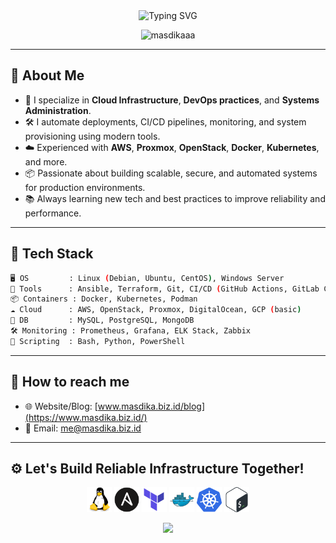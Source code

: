 <div align="center">
  <img src="https://readme-typing-svg.herokuapp.com?font=Fira+Code&size=24&pause=1000&color=00BFFF&center=true&vCenter=true&width=800&lines=Hi+%F0%9F%91%8B+I'm+Masdika.BIZ.ID;Cloud+Engineer+%7C+DevOps+Specialist+%7C+Sysadmin" alt="Typing SVG" />
</div>

<p align="center">
  <img src="https://komarev.com/ghpvc/?username=masdikaaa&label=Profile%20views&color=0e75b6&style=flat" alt="masdikaaa" />
</p>

---

## 🚀 About Me

* 🔧 I specialize in **Cloud Infrastructure**, **DevOps practices**, and **Systems Administration**.
* 🛠️ I automate deployments, CI/CD pipelines, monitoring, and system provisioning using modern tools.
* ☁️ Experienced with **AWS**, **Proxmox**, **OpenStack**, **Docker**, **Kubernetes**, and more.
* 📦 Passionate about building scalable, secure, and automated systems for production environments.
* 📚 Always learning new tech and best practices to improve reliability and performance.

---

## 🧰 Tech Stack

```bash
🖥️ OS         : Linux (Debian, Ubuntu, CentOS), Windows Server
🔧 Tools      : Ansible, Terraform, Git, CI/CD (GitHub Actions, GitLab CI, Jenkins)
📦 Containers : Docker, Kubernetes, Podman
☁️ Cloud      : AWS, OpenStack, Proxmox, DigitalOcean, GCP (basic)
💃 DB         : MySQL, PostgreSQL, MongoDB
🛠️ Monitoring : Prometheus, Grafana, ELK Stack, Zabbix
📜 Scripting  : Bash, Python, PowerShell
```

---

## 📩 How to reach me

* 🌐 Website/Blog: [www.masdika.biz.id/blog](https://www.masdika.biz.id/)
* 📧 Email: [me@masdika.biz.id](mailto:me@masdika.biz.id)

---

## ⚙️ Let's Build Reliable Infrastructure Together!

<p align="center">
  <img src="https://raw.githubusercontent.com/devicons/devicon/master/icons/linux/linux-original.svg" width="40" title="Linux" />
  <img src="https://raw.githubusercontent.com/devicons/devicon/master/icons/ansible/ansible-original.svg" width="40" title="Ansible" />
  <img src="https://raw.githubusercontent.com/devicons/devicon/master/icons/terraform/terraform-original.svg" width="40" title="Terraform" />
  <img src="https://raw.githubusercontent.com/devicons/devicon/master/icons/docker/docker-original.svg" width="40" title="Docker" />
  <img src="https://raw.githubusercontent.com/devicons/devicon/master/icons/kubernetes/kubernetes-plain.svg" width="40" title="Kubernetes" />
  <img src="https://raw.githubusercontent.com/devicons/devicon/master/icons/bash/bash-original.svg" width="40" title="Bash" />
</p>

<p align="center">
  <img src="https://capsule-render.vercel.app/api?type=waving&color=0e75b6&height=120&section=footer"/>
</p>
